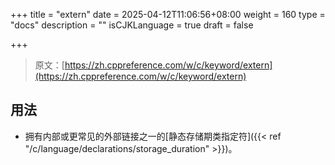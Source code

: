 +++
title = "extern"
date = 2025-04-12T11:06:56+08:00
weight = 160
type = "docs"
description = ""
isCJKLanguage = true
draft = false

+++

> 原文：[https://zh.cppreference.com/w/c/keyword/extern](https://zh.cppreference.com/w/c/keyword/extern)

## 用法

- 拥有内部或更常见的外部链接之一的[静态存储期类指定符]({{< ref "/c/language/declarations/storage_duration" >}})。
